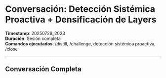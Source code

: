 # Conversación: Detección Sistémica Proactiva + Densificación de Layers

**Timestamp**: 20250728_2023  
**Duración**: Sesión completa  
**Comandos ejecutados**: /distill, /challenge, detección sistémica proactiva, /close

---

## Conversación Completa